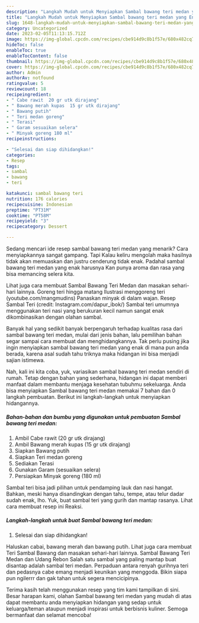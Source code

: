 ```yaml
---
description: "Langkah Mudah untuk Menyiapkan Sambal bawang teri medan yang Enak Banget"
title: "Langkah Mudah untuk Menyiapkan Sambal bawang teri medan yang Enak Banget"
slug: 1648-langkah-mudah-untuk-menyiapkan-sambal-bawang-teri-medan-yang-enak-banget
category: Uncategorized
date: 2023-02-05T11:13:15.712Z
image: https://img-global.cpcdn.com/recipes/cbe914d9c8b1f57e/680x482cq70/sambal-bawang-teri-medan-foto-resep-utama.jpg
hideToc: false
enableToc: true
enableTocContent: false
thumbnail: https://img-global.cpcdn.com/recipes/cbe914d9c8b1f57e/680x482cq70/sambal-bawang-teri-medan-foto-resep-utama.jpg
cover: https://img-global.cpcdn.com/recipes/cbe914d9c8b1f57e/680x482cq70/sambal-bawang-teri-medan-foto-resep-utama.jpg
author: Admin
authorAv: notfound
ratingvalue: 5
reviewcount: 18
recipeingredient:
- " Cabe rawit  20 gr utk dirajang"
- " Bawang merah kupas  15 gr utk dirajang"
- " Bawang putih"
- " Teri medan goreng"
- " Terasi"
- " Garam sesuaikan selera"
- " Minyak goreng 180 ml"
recipeinstructions:

- "Selesai dan siap dihidangkan!"
categories:
- Resep
tags:
- sambal
- bawang
- teri

katakunci: sambal bawang teri 
nutrition: 176 calories
recipecuisine: Indonesian
preptime: "PT31M"
cooktime: "PT58M"
recipeyield: "3"
recipecategory: Dessert

---
```



Sedang mencari ide resep sambal bawang teri medan yang menarik? Cara menyiapkannya sangat gampang. Tapi Kalau keliru mengolah maka hasilnya tidak akan memuaskan dan justru cenderung tidak enak. Padahal sambal bawang teri medan yang enak harusnya Kan punya aroma dan rasa yang bisa memancing selera kita.


Lihat juga cara membuat Sambal Bawang Teri Medan dan masakan sehari-hari lainnya. Goreng teri hingga matang Ilustrasi menggoreng teri (youtube.com/mangmudins) Panaskan minyak di dalam wajan. Resep Sambal Teri (credit: Instagram.com/dapur_ibok/) Sambal teri umumnya menggunakan teri nasi yang berukuran kecil namun sangat enak dikombinasikan dengan olahan sambal.

Banyak hal yang sedikit banyak berpengaruh terhadap kualitas rasa dari sambal bawang teri medan, mulai dari jenis bahan, lalu pemilihan bahan segar sampai cara membuat dan menghidangkannya. Tak perlu pusing jika ingin menyiapkan sambal bawang teri medan yang enak di mana pun anda berada, karena asal sudah tahu triknya maka hidangan ini bisa menjadi sajian istimewa.


Nah, kali ini kita coba, yuk, variasikan sambal bawang teri medan sendiri di rumah. Tetap dengan bahan yang sederhana, hidangan ini dapat memberi manfaat dalam membantu menjaga kesehatan tubuhmu sekeluarga. Anda bisa menyiapkan Sambal bawang teri medan memakai 7 bahan dan 0 langkah pembuatan. Berikut ini langkah-langkah untuk menyiapkan hidangannya.

<!--inarticleads1-->

##### Bahan-bahan dan bumbu yang digunakan untuk pembuatan Sambal bawang teri medan:

1. Ambil  Cabe rawit  (20 gr utk dirajang)
1. Ambil  Bawang merah kupas  (15 gr utk dirajang)
1. Siapkan  Bawang putih
1. Siapkan  Teri medan goreng
1. Sediakan  Terasi
1. Gunakan  Garam (sesuaikan selera)
1. Persiapkan  Minyak goreng (180 ml)


Sambal teri bisa jadi pilihan untuk pendamping lauk dan nasi hangat. Bahkan, meski hanya disandingkan dengan tahu, tempe, atau telur dadar sudah enak, lho. Yuk, buat sambal teri yang gurih dan mantap rasanya. Lihat cara membuat resep ini Reaksi. 

<!--inarticleads2-->

##### Langkah-langkah untuk buat Sambal bawang teri medan:


1. Selesai dan siap dihidangkan!

Haluskan cabai, bawang merah dan bawang putih. Lihat juga cara membuat Teri Sambal Bawang dan masakan sehari-hari lainnya. Sambal Bawang Teri Medan dan Udang Rebon Salah satu sambal yang paling mantap buat disantap adalah sambal teri medan. Perpaduan antara renyah gurihnya teri dan pedasnya cabe emang menjadi keunikan yang menggoda. Bikin siapa pun ngilerrr dan gak tahan untuk segera mencicipinya. 

Terima kasih telah menggunakan resep yang tim kami tampilkan di sini. Besar harapan kami, olahan Sambal bawang teri medan yang mudah di atas dapat membantu anda menyiapkan hidangan yang sedap untuk keluarga/teman ataupun menjadi inspirasi untuk berbisnis kuliner. Semoga bermanfaat dan selamat mencoba!
